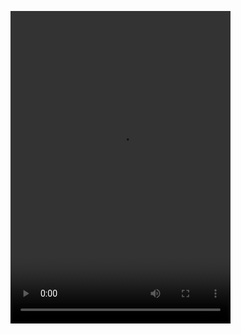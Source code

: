 <video src="[https://github.com/user-attachments/assets/07e68b2e-7758-4b82-bfd7-43c5916031da](https://github.com/user-attachments/assets/978fdca2-1bd0-46a6-a9e4-9053c63f0d75)" width="352" height="500"></video>